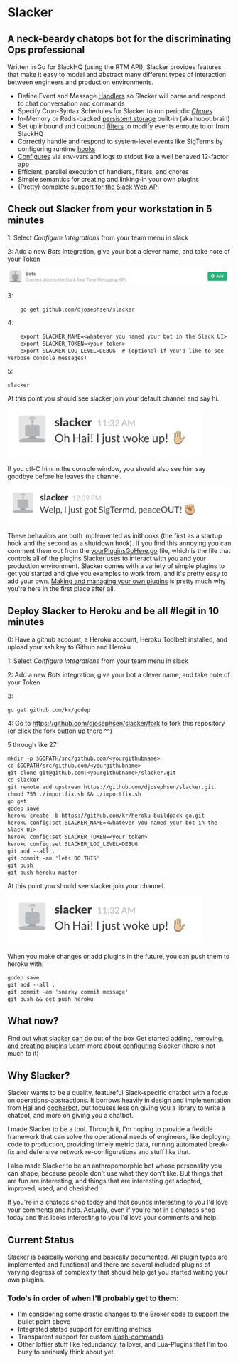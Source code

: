 # Slacker 
## A neck-beardy chatops bot for the discriminating Ops professional

Written in Go for SlackHQ (using the RTM API), Slacker provides features that
make it easy to model and abstract many different types of interaction between
engineers and production environments. 

 * Define Event and Message [Handlers](docs/handlers.md) so Slacker will parse and respond to chat conversation and commands
 * Specify Cron-Syntax Schedules for Slacker to run periodic [*Chores*](docs/chores.md)
 * In-Memory or Redis-backed [persistent storage](docs/brain.md) built-in (aka hubot.brain)
 * Set up inbound and outbound [filters](docs/filters.md) to modify events enroute to or from SlackHQ
 * Correctly handle and respond to system-level events like SigTerms by configuring runtime [hooks](docs/hooks.md)
 * [Configures](docs/config.md) via env-vars and logs to stdout like a well behaved 12-factor app
 * Efficient, parallel execution of handlers, filters, and chores
 * Simple semantics for creating and linking-in your own plugins
 * (Pretty) complete [support for the Slack Web API](docs/api-calls.md)

## Check out Slacker from your workstation in 5 minutes

1: Select *Configure Integrations* from your team menu in slack

2: Add a new *Bots* integration, give your bot a clever name, and take note of your Token

![integration](docs/screenshots/add_bot_integration.png)

3: 
```
	go get github.com/djosephsen/slacker
```

4: 
```
	export SLACKER_NAME=<whatever you named your bot in the Slack UI>
	export SLACKER_TOKEN=<your token>
	export SLACKER_LOG_LEVEL=DEBUG  # (optional if you'd like to see verbose console messages)
```

5: 
```
slacker
```

At this point you should see slacker join your default channel and say hi. 

![hi](docs/screenshots/hi.png)

If you ctl-C him in the console window, you should also see him say goodbye
before he leaves the channel. 

![bye](docs/screenshots/bye.png)

These behaviors are both implemented as inithooks (the first as a startup hook
and the second as a shutdown hook). If you find this annoying you can comment
them out from the [yourPluginsGoHere.go](yourPluginsGoHere.go) file, which is the
file that controls all of the plugins Slacker uses to interact with you and
your production environment.  Slacker comes with a variety of simple plugins to
get you started and give you examples to work from, and it's pretty easy to add
your own. [Making and managing your own plugins](docs/plugins.md) is pretty
much why you're here in the first place after all.

## Deploy Slacker to Heroku and be all #legit in 10 minutes

0: Have a github account, a Heroku account, Heroku Toolbelt installed, and upload your ssh key to Github and Heroku

1: Select *Configure Integrations* from your team menu in slack

2: Add a new *Bots* integration, give your bot a clever name, and take note of your Token

3: 
```
go get github.com/kr/godep
```

4: Go to https://github.com/djosephsen/slacker/fork to fork this repository (or click the fork button up there ^^) 

5 through like 27:  
```
mkdir -p $GOPATH/src/github.com/<yourgithubname>
cd $GOPATH/src/github.com/<yourgithubname>
git clone git@github.com:<yourgithubname>/slacker.git
cd slacker
git remote add upstream https://github.com/djosephsen/slacker.git
chmod 755 ./importfix.sh && ./importfix.sh
go get
godep save
heroku create -b https://github.com/kr/heroku-buildpack-go.git
heroku config:set SLACKER_NAME=<whatever you named your bot in the Slack UI>
heroku config:set SLACKER_TOKEN=<your token>
heroku config:set SLACKER_LOG_LEVEL=DEBUG
git add --all .
git commit -am 'lets DO THIS'
git push
git push heroku master
```

At this point you should see slacker join your channel.

![hi](docs/screenshots/hi.png)

When you make changes or add plugins in the future, you can push them to heroku with: 

```
godep save
git add --all .
git commit -am 'snarky commit message'
git push && get push heroku
```

## What now?
Find out [what slacker can do](docs/builtins.md) out of the box
Get started [adding, removing, and creating plugins](docs/plugins.md)
Learn more about [configuring](docs/configuration.md) Slacker (there's not much to it)

## Why Slacker? 

Slacker wants to be a quality, featureful Slack-specific chatbot with a focus
on operations-abstractions. It borrows heavily in design and implementation
from [Hal](https://github.com/danryan/hal) and
[gopherbot](https://github.com/daph/gopherbot), but focuses less on giving you
a library to write a chatbot, and more on giving you a chatbot.

I made Slacker to be a tool. Through it, I'm hoping to provide a flexible
framework that can solve the operational needs of engineers, like deploying
code to production, providing timely metric data, running automated break-fix
and defensive network re-configurations and stuff like that.  

I also made Slacker to be an anthropomorphic bot whose personality you can
shape, because people don't use what they don't like. But things that are fun
are interesting, and things that are interesting get adopted, improved, used,
and cherished.

If you're in a chatops shop today and that sounds interesting to you I'd love
your comments and help. Actually, even if you're not in a chatops shop today
and this looks interesting to you I'd love your comments and help. 

## Current Status

Slacker is basically working and basically documented. All plugin types are
implemented and functional and there are several included plugins of varying
degress of complexity that should help get you started writing your own
plugins. 

### Todo's in order of when I'll probably get to them: 

* I'm considering some drastic changes to the Broker code to support the bullet point above
* Integrated statsd support for emitting metrics
* Transparent support for custom [slash-commands](https://dbgone.slack.com/services/new/slash-commands)
* Other loftier stuff like redundancy, failover, and Lua-Plugins that I'm too
busy to seriously think about yet.
